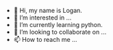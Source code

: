 - 👋 Hi, my name is Logan.
- 👀 I’m interested in ...
- 🌱 I’m currently learning python.
- 💞️ I’m looking to collaborate on ...
- 📫 How to reach me ...

<!---
logandebo/logandebo is a ✨ special ✨ repository because its `README.md` (this file) appears on your GitHub profile.
You can click the Preview link to take a look at your changes.
--->
